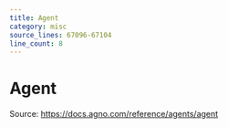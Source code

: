 ```yaml
---
title: Agent
category: misc
source_lines: 67096-67104
line_count: 8
---
```


# Agent
Source: https://docs.agno.com/reference/agents/agent



<Snippet file="agent-reference.mdx" />


